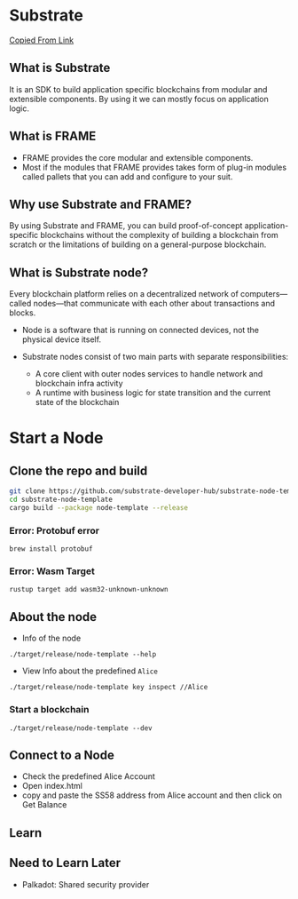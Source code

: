 # Substrate

[Copied From Link](https://docs.substrate.io/quick-start/substrate-at-a-glance/) 

## What is Substrate

It is an SDK to build application specific blockchains from modular and extensible
components. By using it we can mostly focus on application logic.

## What is FRAME

- FRAME provides the core modular and extensible components.
- Most if the modules that FRAME provides takes form of plug-in modules
  called pallets that you can add and configure to your suit.

## Why use Substrate and FRAME?

By using Substrate and FRAME, you can build proof-of-concept application-specific 
blockchains without the complexity of building a blockchain from scratch or the 
limitations of building on a general-purpose blockchain.


## What is Substrate node? 

Every blockchain platform relies on a decentralized network of computers—called 
nodes—that communicate with each other about transactions and blocks.

- Node is a software that is running on connected devices, not the physical device itself.

- Substrate nodes consist of two main parts with separate responsibilities:
  - A core client with outer nodes services to handle network and blockchain infra activity
  - A runtime with business logic for state transition and the current state of the blockchain


# Start a Node

## Clone the repo and build

```sh
git clone https://github.com/substrate-developer-hub/substrate-node-template
cd substrate-node-template
cargo build --package node-template --release
```

### Error: Protobuf error

```shell
brew install protobuf
```

### Error: Wasm Target

```shell
rustup target add wasm32-unknown-unknown
```

## About the node

- Info of the node

```shell
./target/release/node-template --help
```

- View Info about the predefined `Alice`


```shell
./target/release/node-template key inspect //Alice
```

### Start a blockchain

```shell
./target/release/node-template --dev
```


## Connect to a Node


- Check the predefined Alice Account
- Open index.html
- copy and paste the SS58 address from Alice account and then click on Get Balance

## Learn



## Need to Learn Later

- Palkadot: Shared security provider